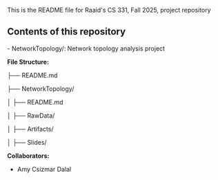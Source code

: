 This is the README file for Raaid's CS 331, Fall 2025, project repository

## Contents of this repository



\- NetworkTopology/: Network topology analysis project



**File Structure:**



├── README.md

├── NetworkTopology/

│   ├── README.md

│   ├── RawData/

│   ├── Artifacts/

│   ├── Slides/



**Collaborators:**



* Amy Csizmar Dalal





